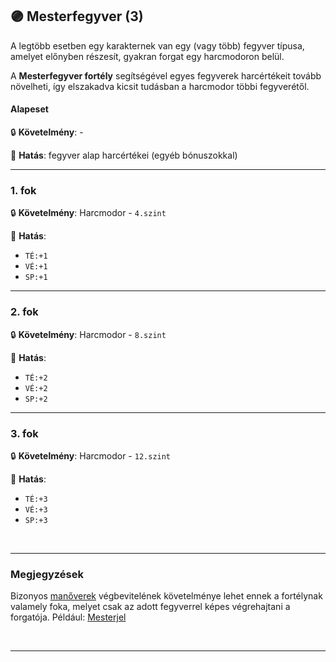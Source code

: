 ## 🟣 Mesterfegyver (3)

A legtöbb esetben egy karakternek van egy (vagy több) fegyver típusa, amelyet előnyben részesít, gyakran forgat egy harcmodoron belül.

A **Mesterfegyver fortély** segítségével egyes fegyverek harcértékeit tovább növelheti, így elszakadva kicsit tudásban a harcmodor többi fegyverétől.

#### Alapeset

🔒 **Követelmény**: -

🌟 **Hatás**: fegyver alap harcértékei (egyéb bónuszokkal)

---
### 1. fok

🔒 **Követelmény**: Harcmodor - `4.szint`

🌟 **Hatás**:
- `TÉ:+1`
- `VÉ:+1`
- `SP:+1`

---
### 2. fok

🔒 **Követelmény**: Harcmodor - `8.szint`

🌟 **Hatás**:
- `TÉ:+2`
- `VÉ:+2`
- `SP:+2`

---
### 3. fok

🔒 **Követelmény**: Harcmodor - `12.szint`

🌟 **Hatás**:
- `TÉ:+3`
- `VÉ:+3`
- `SP:+3`

<br />

---
### Megjegyzések

Bizonyos [manőverek](../066_00_manoverek.md) végbevitelének követelménye lehet ennek a fortélynak valamely foka, melyet csak az adott fegyverrel képes végrehajtani a forgatója. Például: [Mesterjel](../066_05_altalanos_manoverek.md#mesterjel)

<br />

---
